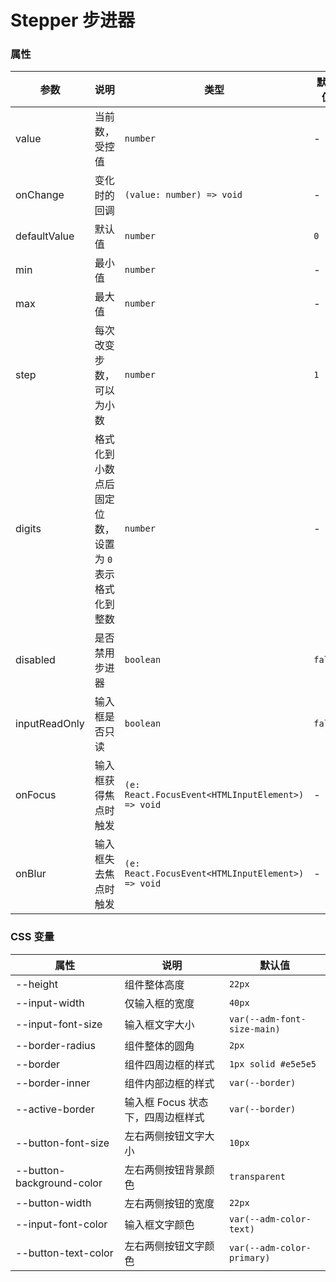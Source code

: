 # Stepper 步进器

<code src="./demos/demo1.tsx"></code>
<code src="./demos/demo2.tsx" debug></code>

### 属性

| 参数          | 说明                                                  | 类型                                              | 默认值  |
| ------------- | ----------------------------------------------------- | ------------------------------------------------- | ------- |
| value         | 当前数，受控值                                        | `number`                                          | -       |
| onChange      | 变化时的回调                                          | `(value: number) => void`                         | -       |
| defaultValue  | 默认值                                                | `number`                                          | `0`     |
| min           | 最小值                                                | `number`                                          | -       |
| max           | 最大值                                                | `number`                                          | -       |
| step          | 每次改变步数，可以为小数                              | `number`                                          | `1`     |
| digits        | 格式化到小数点后固定位数，设置为 `0` 表示格式化到整数 | `number`                                          | -       |
| disabled      | 是否禁用步进器                                        | `boolean`                                         | `false` |
| inputReadOnly | 输入框是否只读                                        | `boolean`                                         | `false` |
| onFocus       | 输入框获得焦点时触发                                  | `(e: React.FocusEvent<HTMLInputElement>) => void` | -       |
| onBlur        | 输入框失去焦点时触发                                  | `(e: React.FocusEvent<HTMLInputElement>) => void` | -       |

### CSS 变量

| 属性                      | 说明                              | 默认值                      |
| ------------------------- | --------------------------------- | --------------------------- |
| --height                  | 组件整体高度                      | `22px`                      |
| --input-width             | 仅输入框的宽度                    | `40px`                      |
| --input-font-size         | 输入框文字大小                    | `var(--adm-font-size-main)` |
| --border-radius           | 组件整体的圆角                    | `2px`                       |
| --border                  | 组件四周边框的样式                | `1px solid #e5e5e5`         |
| --border-inner            | 组件内部边框的样式                | `var(--border)`             |
| --active-border           | 输入框 Focus 状态下，四周边框样式 | `var(--border)`             |
| --button-font-size        | 左右两侧按钮文字大小              | `10px`                      |
| --button-background-color | 左右两侧按钮背景颜色              | `transparent`               |
| --button-width            | 左右两侧按钮的宽度                | `22px`                      |
| --input-font-color        | 输入框文字颜色                    | `var(--adm-color-text)`     |
| --button-text-color       | 左右两侧按钮文字颜色              | `var(--adm-color-primary)`  |

